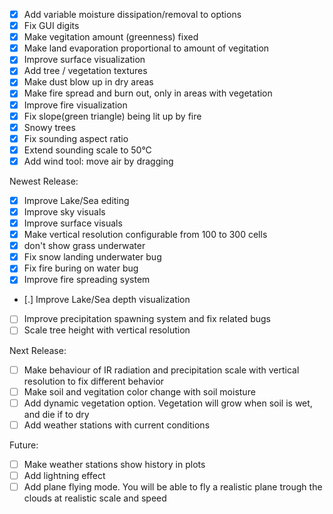 - [x] Add variable moisture dissipation/removal to options
- [x] Fix GUI digits
- [x] Make vegitation amount (greenness) fixed
- [x] Make land evaporation proportional to amount of vegitation
- [x] Improve surface visualization
- [x] Add tree / vegetation textures
- [x] Make dust blow up in dry areas
- [x] Make fire spread and burn out, only in areas with vegetation
- [x] Improve fire visualization
- [x] Fix slope(green triangle) being lit up by fire
- [x] Snowy trees
- [x] Fix sounding aspect ratio
- [x] Extend sounding scale to 50°C
- [X] Add wind tool: move air by dragging

Newest Release:
- [x] Improve Lake/Sea editing
- [x] Improve sky visuals
- [x] Improve surface visuals
- [x] Make vertical resolution configurable from 100 to 300 cells
- [x] don't show grass underwater
- [x] Fix snow landing underwater bug
- [x] Fix fire buring on water bug
- [x] Improve fire spreading system
- [.] Improve Lake/Sea depth visualization
- [ ] Improve precipitation spawning system and fix related bugs
- [ ] Scale tree height with vertical resolution

Next Release:
- [ ] Make behaviour of IR radiation and precipitation scale with vertical resolution to fix different behavior
- [ ] Make soil and vegitation color change with soil moisture
- [ ] Add dynamic vegetation option. Vegetation will grow when soil is wet, and die if to dry
- [ ] Add weather stations with current conditions

Future:
- [ ] Make weather stations show history in plots
- [ ] Add lightning effect
- [ ] Add plane flying mode. You will be able to fly a realistic plane trough the clouds at realistic scale and speed